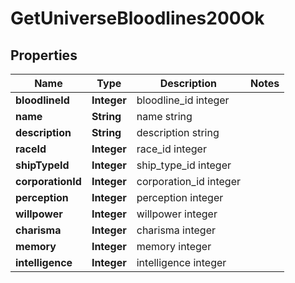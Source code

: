 
# GetUniverseBloodlines200Ok

## Properties
Name | Type | Description | Notes
------------ | ------------- | ------------- | -------------
**bloodlineId** | **Integer** | bloodline_id integer | 
**name** | **String** | name string | 
**description** | **String** | description string | 
**raceId** | **Integer** | race_id integer | 
**shipTypeId** | **Integer** | ship_type_id integer | 
**corporationId** | **Integer** | corporation_id integer | 
**perception** | **Integer** | perception integer | 
**willpower** | **Integer** | willpower integer | 
**charisma** | **Integer** | charisma integer | 
**memory** | **Integer** | memory integer | 
**intelligence** | **Integer** | intelligence integer | 



